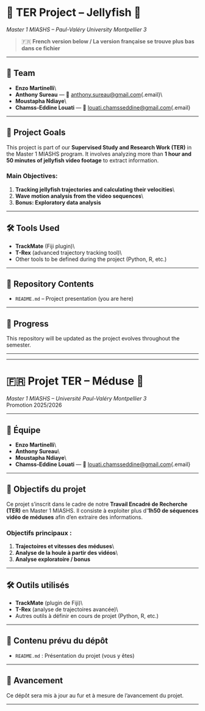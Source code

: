 # 🧠 TER Project – Jellyfish 🪼

*Master 1 MIASHS – Paul-Valéry University Montpellier 3*

> 🇫🇷 **French version below / La version française se trouve plus bas dans ce fichier**

------------------------------------------------------------------------

## 👥 Team

-   **Enzo Martinelli**\
-   **Anthony Sureau** — 📧 [anthony.sureau\@gmail.com](mailto:anthony.sureau@gmail.com){.email}\
-   **Moustapha Ndiaye**\
-   **Chamss‑Eddine Louati** — 📧 [louati.chamsseddine\@gmail.com](mailto:louati.chamsseddine@gmail.com){.email}

------------------------------------------------------------------------

## 🎯 Project Goals

This project is part of our **Supervised Study and Research Work (TER)** in the Master 1 MIASHS program. It involves analyzing more than **1 hour and 50 minutes of jellyfish video footage** to extract information.

### Main Objectives:

1.  **Tracking jellyfish trajectories and calculating their velocities**\
2.  **Wave motion analysis from the video sequences**\
3.  **Bonus: Exploratory data analysis**

------------------------------------------------------------------------

## 🛠️ Tools Used

-   **TrackMate** (Fiji plugin)\
-   **T-Rex** (advanced trajectory tracking tool)\
-   Other tools to be defined during the project (Python, R, etc.)

------------------------------------------------------------------------

## 📁 Repository Contents

-   `README.md` – Project presentation (you are here)

------------------------------------------------------------------------

## 📅 Progress

This repository will be updated as the project evolves throughout the semester.

------------------------------------------------------------------------

------------------------------------------------------------------------

# 🇫🇷 Projet TER – Méduse 🪼

*Master 1 MIASHS – Université Paul-Valéry Montpellier 3*\
Promotion 2025/2026

------------------------------------------------------------------------

## 👥 Équipe

-   **Enzo Martinelli**\
-   **Anthony Sureau**\
-   **Moustapha Ndiaye**\
-   **Chamss‑Eddine Louati** — 📧 [louati.chamsseddine\@gmail.com](mailto:louati.chamsseddine@gmail.com){.email}

------------------------------------------------------------------------

## 🎯 Objectifs du projet

Ce projet s’inscrit dans le cadre de notre **Travail Encadré de Recherche (TER)** en Master 1 MIASHS. Il consiste à exploiter plus d'**1h50 de séquences vidéo de méduses** afin d’en extraire des informations.

### Objectifs principaux :

1.  **Trajectoires et vitesses des méduses**\
2.  **Analyse de la houle à partir des vidéos**\
3.  **Analyse exploratoire / bonus**

------------------------------------------------------------------------

## 🛠️ Outils utilisés

-   **TrackMate** (plugin de Fiji)\
-   **T-Rex** (analyse de trajectoires avancée)\
-   Autres outils à définir en cours de projet (Python, R, etc.)

------------------------------------------------------------------------

## 📁 Contenu prévu du dépôt

-   `README.md` : Présentation du projet (vous y êtes)

------------------------------------------------------------------------

## 📅 Avancement

Ce dépôt sera mis à jour au fur et à mesure de l’avancement du projet.

------------------------------------------------------------------------
